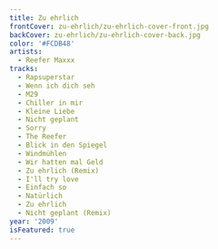 ```yaml
---
title: Zu ehrlich
frontCover: zu-ehrlich/zu-ehrlich-cover-front.jpg
backCover: zu-ehrlich/zu-ehrlich-cover-back.jpg
color: '#FCDB48'
artists:
  - Reefer Maxxx
tracks:
  - Rapsuperstar
  - Wenn ich dich seh
  - M29
  - Chiller in mir
  - Kleine Liebe
  - Nicht geplant
  - Sorry
  - The Reefer
  - Blick in den Spiegel
  - Windmühlen
  - Wir hatten mal Geld
  - Zu ehrlich (Remix)
  - I'll try love
  - Einfach so
  - Natürlich
  - Zu ehrlich
  - Nicht geplant (Remix)
year: '2009'
isFeatured: true
---
```

